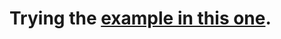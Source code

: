 # Trying the [example in this one](https://registry.terraform.io/providers/hashicorp/azuread/latest/docs/resources/app_role_assignment).

